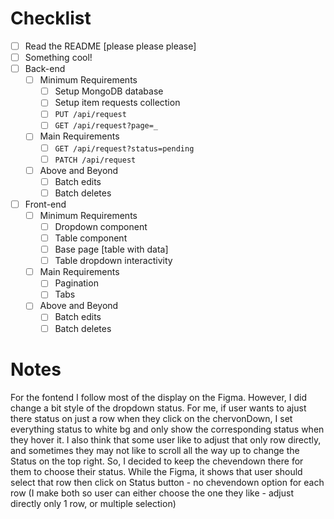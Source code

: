 # Checklist

<!-- Make sure you fill out this checklist with what you've done before submitting! -->

- [ ] Read the README [please please please]
- [ ] Something cool!
- [ ] Back-end
  - [ ] Minimum Requirements
    - [ ] Setup MongoDB database
    - [ ] Setup item requests collection
    - [ ] `PUT /api/request`
    - [ ] `GET /api/request?page=_`
  - [ ] Main Requirements
    - [ ] `GET /api/request?status=pending`
    - [ ] `PATCH /api/request`
  - [ ] Above and Beyond
    - [ ] Batch edits
    - [ ] Batch deletes
- [ ] Front-end
  - [ ] Minimum Requirements
    - [ ] Dropdown component
    - [ ] Table component
    - [ ] Base page [table with data]
    - [ ] Table dropdown interactivity
  - [ ] Main Requirements
    - [ ] Pagination
    - [ ] Tabs
  - [ ] Above and Beyond
    - [ ] Batch edits
    - [ ] Batch deletes

# Notes

<!-- Notes go here -->

For the fontend I follow most of the display on the Figma. However, I did change a bit style of the dropdown status. For me, if user wants to ajust there status on just a row when they click on the chervonDown, I set everything status to white bg and only show the corresponding status when they hover it. I also think that some user like to adjust that only row directly, and sometimes they may not like to scroll all the way up to change the Status on the top right. So, I decided to keep the chevendown there for them to choose their status. While the Figma, it shows that user should select that row then click on Status button - no chevendown option for each row (I make both so user can either choose the one they like - adjust directly only 1 row, or multiple selection)
